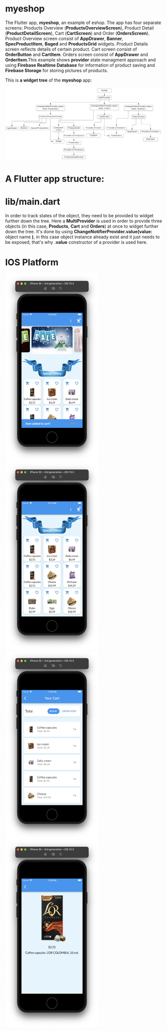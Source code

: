 # myeshop

The Flutter app, **myeshop**, an example of eshop. The app has four separate screens: Products Overview (**ProductsOverviewScreen**), Product Detail (**ProductDetailScreen**), Cart (**CartScreen**) and Order (**OrdersScreen**). Product Overview screen consist of **AppDrawer**, **Banner**, **SpecProductItem**, **Baged** and **ProductsGrid** widgets. Product Details screen reflects details of certain product. Cart screen consist of **OrderButton** and **CartItem**. Orders screen consist of **AppDrawer** and **OrderItem**.This example shows **provider** state managment approach and using **Firebase Realtime Database** for information of product saving and **Firebase Storage** for storing pictures of products.

This is **a widget tree** of the **myeshop** app:

![](https://github.com/CodingFlutter/myeshop/blob/master/assets/images/widget_treee.png)


# A Flutter app structure:

# lib/main.dart

In order to track states of the object, they need to be provided to widget further down the tree. Here a **MultiProvider** is used in order to provide three objects (in this case, **Products**, **Cart** and **Orders**) at once to widget further down the tree. It's done by using **ChangeNotifierProvider.value(value:** object name  **)**, in this case object instance already exist and it just needs to be exposed, that's why **.value** constructor of a provider is used here.


# IOS Platform
<p align="left">
<img src="https://github.com/CodingFlutter/myeshop/blob/master/assets/images/1ios.png" width="300" height="600"/> 
<img src="https://github.com/CodingFlutter/myeshop/blob/master/assets/images/2ios.png" width="300"height="600"/> 
<img src="https://github.com/CodingFlutter/myeshop/blob/master/assets/images/3ios.png" width="300" height="600"/>
<img src="https://github.com/CodingFlutter/myeshop/blob/master/assets/images/4ios.png" width="300" height="600"/>
</p>
